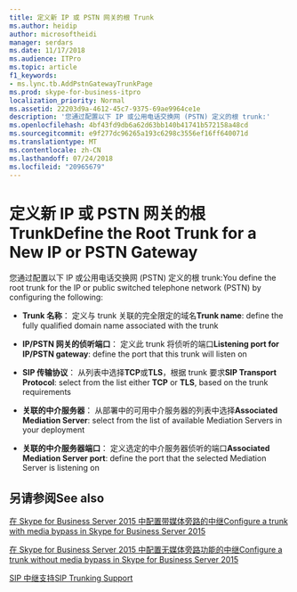 ```yaml
---
title: 定义新 IP 或 PSTN 网关的根 Trunk
ms.author: heidip
author: microsoftheidi
manager: serdars
ms.date: 11/17/2018
ms.audience: ITPro
ms.topic: article
f1_keywords:
- ms.lync.tb.AddPstnGatewayTrunkPage
ms.prod: skype-for-business-itpro
localization_priority: Normal
ms.assetid: 22203d9a-4612-45c7-9375-69ae9964ce1e
description: '您通过配置以下 IP 或公用电话交换网 (PSTN) 定义的根 trunk:'
ms.openlocfilehash: 4bf43fd9db6a62d63bb140b41741b572158a48cd
ms.sourcegitcommit: e9f277dc96265a193c6298c3556ef16ff640071d
ms.translationtype: MT
ms.contentlocale: zh-CN
ms.lasthandoff: 07/24/2018
ms.locfileid: "20965679"
---
```

# <a name="define-the-root-trunk-for-a-new-ip-or-pstn-gateway"></a><span data-ttu-id="98da7-103">定义新 IP 或 PSTN 网关的根 Trunk</span><span class="sxs-lookup"><span data-stu-id="98da7-103">Define the Root Trunk for a New IP or PSTN Gateway</span></span>
 
<span data-ttu-id="98da7-104">您通过配置以下 IP 或公用电话交换网 (PSTN) 定义的根 trunk:</span><span class="sxs-lookup"><span data-stu-id="98da7-104">You define the root trunk for the IP or public switched telephone network (PSTN) by configuring the following:</span></span>
  
- <span data-ttu-id="98da7-105">**Trunk 名称**： 定义与 trunk 关联的完全限定的域名</span><span class="sxs-lookup"><span data-stu-id="98da7-105">**Trunk name**: define the fully qualified domain name associated with the trunk</span></span>
    
- <span data-ttu-id="98da7-106">**IP/PSTN 网关的侦听端口**： 定义此 trunk 将侦听的端口</span><span class="sxs-lookup"><span data-stu-id="98da7-106">**Listening port for IP/PSTN gateway**: define the port that this trunk will listen on</span></span>
    
- <span data-ttu-id="98da7-107">**SIP 传输协议**： 从列表中选择**TCP**或**TLS**，根据 trunk 要求</span><span class="sxs-lookup"><span data-stu-id="98da7-107">**SIP Transport Protocol**: select from the list either **TCP** or **TLS**, based on the trunk requirements</span></span>
    
- <span data-ttu-id="98da7-108">**关联的中介服务器**： 从部署中的可用中介服务器的列表中选择</span><span class="sxs-lookup"><span data-stu-id="98da7-108">**Associated Mediation Server**: select from the list of available Mediation Servers in your deployment</span></span>
    
- <span data-ttu-id="98da7-109">**关联的中介服务器端口**： 定义选定的中介服务器侦听的端口</span><span class="sxs-lookup"><span data-stu-id="98da7-109">**Associated Mediation Server port**: define the port that the selected Mediation Server is listening on</span></span>
    
## <a name="see-also"></a><span data-ttu-id="98da7-110">另请参阅</span><span class="sxs-lookup"><span data-stu-id="98da7-110">See also</span></span>

[<span data-ttu-id="98da7-111">在 Skype for Business Server 2015 中配置带媒体旁路的中继</span><span class="sxs-lookup"><span data-stu-id="98da7-111">Configure a trunk with media bypass in Skype for Business Server 2015</span></span>](../../deploy/deploy-enterprise-voice/configure-trunk-with-media-bypass.md)
  
[<span data-ttu-id="98da7-112">在 Skype for Business Server 2015 中配置无媒体旁路功能的中继</span><span class="sxs-lookup"><span data-stu-id="98da7-112">Configure a trunk without media bypass in Skype for Business Server 2015</span></span>](../../deploy/deploy-enterprise-voice/configure-trunk-without-media-bypass.md)

[<span data-ttu-id="98da7-113">SIP 中继支持</span><span class="sxs-lookup"><span data-stu-id="98da7-113">SIP Trunking Support</span></span>](http://technet.microsoft.com/library/e3042831-e8d8-4ea2-baa2-1a697401ffa0.aspx)